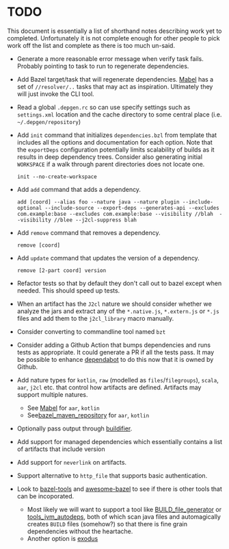 # TODO

This document is essentially a list of shorthand notes describing work yet to completed.
Unfortunately it is not complete enough for other people to pick work off the list and
complete as there is too much un-said.

* Generate a more reasonable error message when verify task fails. Probably pointing to task to run
  to regenerate dependencies.

* Add Bazel target/task that will regenerate dependencies. [Mabel](https://github.com/menny/mabel) has a set
  of `//resolver/..` tasks that may act as inspiration. Ultimately they will just invoke the CLI tool.

* Read a global `.depgen.rc` so can use specify settings such as `settings.xml` location and the cache
  directory to some central place (i.e. `~/.depgen/repository`)

* Add `init` command that initializes `dependencies.bzl` from template that includes all the options and
  documentation for each option. Note that the `exportDeps` configuration potentially limits scalability of
  builds as it results in deep dependency trees. Consider also generating initial `WORKSPACE` if a walk through
  parent directories does not locate one.

  `init --no-create-workspace`

* Add `add` command that adds a dependency.

  `add [coord] --alias foo --nature java --nature plugin --include-optional --include-source --export-deps --generates-api --excludes com.example:base --excludes com.example:base --visibility //blah  --visibility //blee --j2cl-suppress blah`

* Add `remove` command that removes a dependency.

  `remove [coord]`

* Add `update` command that updates the version of a dependency.

  `remove [2-part coord] version`

* Refactor tests so that by default they don't call out to bazel except when needed. This should speed
  up tests. 

* When an artifact has the `J2cl` nature we should consider whether we analyze the jars and extract any of the
  `*.native.js`, `*.extern.js` or `*.js` files and add them to the `j2cl_library` macro manually.

* Consider converting to commandline tool named `bzt`

* Consider adding a Github Action that bumps dependencies and runs tests as appropriate. It could generate a PR if
  all the tests pass. It may be possible to enhance [dependabot](https://dependabot.com/) to do this now that it
  is owned by Github.

* Add nature types for `kotlin`, `raw` (modelled as `files`/`filegroups`), `scala`, `aar`, `j2cl` etc. that
  control how artifacts are defined. Artifacts may support multiple natures.
  - See [Mabel](https://github.com/menny/mabel) for `aar`, `kotlin`
  - See[bazel_maven_repository](https://github.com/square/bazel_maven_repository) for `aar`, `kotlin`

* Optionally pass output through [buildifier](https://github.com/bazelbuild/buildtools/tree/master/buildifier).

* Add support for managed dependencies which essentially contains a list of artifacts that include version

* Add support for `neverlink` on artifacts.

* Support alternative to `http_file` that supports basic authentication.

* Look to [bazel-tools](https://github.com/spotify/bazel-tools) and [awesome-bazel](https://github.com/jin/awesome-bazel)
  to see if there is other tools that can be incoporated.
  - Most likely we will want to support a tool like [BUILD_file_generator](https://github.com/bazelbuild/BUILD_file_generator)
    or [tools_jvm_autodeps](https://github.com/cgrushko/tools_jvm_autodeps), both of which scan java files and
    automagically creates `BUILD` files (somehow?) so that there is fine grain dependencies without the heartache.
  - Another option is [exodus](https://wix-incubator.github.io/exodus)
